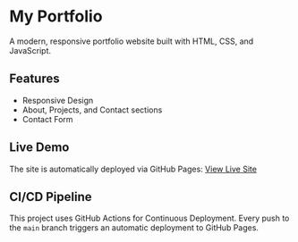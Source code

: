 # My Portfolio

A modern, responsive portfolio website built with HTML, CSS, and JavaScript.

## Features
- Responsive Design
- About, Projects, and Contact sections
- Contact Form

## Live Demo
The site is automatically deployed via GitHub Pages: [View Live Site](https://your-username.github.io/my-portfolio/)

## CI/CD Pipeline
This project uses GitHub Actions for Continuous Deployment. Every push to the `main` branch triggers an automatic deployment to GitHub Pages.

